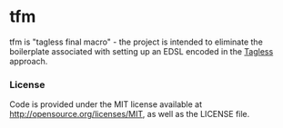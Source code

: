 # tfm
tfm is "tagless final macro" - the project is intended to eliminate the boilerplate
associated with setting up an EDSL encoded in the [Tagless](http://okmij.org/ftp/tagless-final/index.html)
approach.

### License
Code is provided under the MIT license available at http://opensource.org/licenses/MIT, as well as the
LICENSE file.
